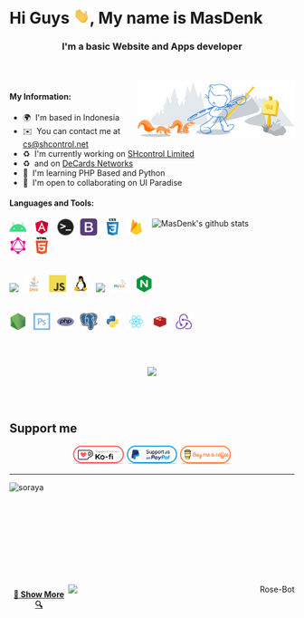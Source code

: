 <h1 align="left">Hi Guys <img src="https://github.com/masdenk/masdenk/blob/master/assets/Hi.gif" width="29px">, My name is MasDenk</h1>
<h3 align="center">I'm a basic Website and Apps developer</h3><br><br>
<img width="55%" align="right" alt="Github" src="https://raw.githubusercontent.com/masdenk/masdenk/master/assets/git-header.svg" />
<h4 align="left">My Information:</h4>

  - 🌍  I'm based in Indonesia
  - ✉️  You can contact me at [cs@shcontrol.net](mailto:cs@shcontrol.net)
  - ♻️  I'm currently working on [SHcontrol Limited](https://shcontrol.net/)
  - ♻️  and on [DeCards Networks](https://decards.net/)
  - 🧠  I'm learning PHP Based and Python
  - 🤝  I'm open to collaborating on UI Paradise

<h4 align="left">Languages and Tools:</h4>
<p>
  <a href="https://github.com/MasDenk/">
    <img width="50%" align="right" alt="MasDenk's github stats" src="https://github-readme-stats.vercel.app/api?username=masdenk&show_icons=true&theme=radical&hide_border=true&cache_seconds=120&locale=en" />
  </a>
  <code><img height="30" src="https://raw.githubusercontent.com/github/explore/ad60129d8fdfead3eb0e7ac3f25746e24b2bd0c8/topics/android/android.png"></code>&nbsp;&nbsp;
  <code><img height="30" src="https://raw.githubusercontent.com/github/explore/ad60129d8fdfead3eb0e7ac3f25746e24b2bd0c8/topics/angular/angular.png"></code>&nbsp;&nbsp;
  <code><img height="30" src="https://raw.githubusercontent.com/github/explore/ad60129d8fdfead3eb0e7ac3f25746e24b2bd0c8/topics/terminal/terminal.png"></code>&nbsp;&nbsp;
  <code><img height="30" src="https://raw.githubusercontent.com/github/explore/ad60129d8fdfead3eb0e7ac3f25746e24b2bd0c8/topics/bootstrap/bootstrap.png"></code>&nbsp;&nbsp;
  <code><img height="30" src="https://raw.githubusercontent.com/github/explore/ad60129d8fdfead3eb0e7ac3f25746e24b2bd0c8/topics/css/css.png"></code>&nbsp;&nbsp;
  <code><img height="30" src="https://raw.githubusercontent.com/github/explore/ad60129d8fdfead3eb0e7ac3f25746e24b2bd0c8/topics/firebase/firebase.png"></code>&nbsp;&nbsp;
  <code><img height="30" src="https://raw.githubusercontent.com/github/explore/ad60129d8fdfead3eb0e7ac3f25746e24b2bd0c8/topics/graphql/graphql.png"></code>&nbsp;&nbsp;
  <code><img height="30" src="https://raw.githubusercontent.com/github/explore/ad60129d8fdfead3eb0e7ac3f25746e24b2bd0c8/topics/html/html.png"></code>&nbsp;&nbsp;
  <br/><br/><br/>
  <code><img height="30" src="https://upload.wikimedia.org/wikipedia/commons/d/d1/Ionic_Logo.svg"></code>&nbsp;&nbsp;
  <code><img height="30" src="https://raw.githubusercontent.com/github/explore/ad60129d8fdfead3eb0e7ac3f25746e24b2bd0c8/topics/java/java.png"></code>&nbsp;&nbsp;
  <code><img height="30" src="https://raw.githubusercontent.com/github/explore/ad60129d8fdfead3eb0e7ac3f25746e24b2bd0c8/topics/javascript/javascript.png"></code>&nbsp;&nbsp;
  <code><img height="30" src="https://raw.githubusercontent.com/github/explore/ad60129d8fdfead3eb0e7ac3f25746e24b2bd0c8/topics/linux/linux.png"></code>&nbsp;&nbsp;
  <code><img height="30" src="https://www.vectorlogo.zone/logos/mariadb/mariadb-icon.svg"></code>&nbsp;&nbsp;
  <code><img height="30" src="https://raw.githubusercontent.com/github/explore/ad60129d8fdfead3eb0e7ac3f25746e24b2bd0c8/topics/mysql/mysql.png"></code>&nbsp;&nbsp;
  <code><img height="30" src="https://raw.githubusercontent.com/github/explore/ad60129d8fdfead3eb0e7ac3f25746e24b2bd0c8/topics/nginx/nginx.png"></code>&nbsp;&nbsp;
  <br/><br/><br/>
  <code><img height="30" src="https://raw.githubusercontent.com/github/explore/ad60129d8fdfead3eb0e7ac3f25746e24b2bd0c8/topics/nodejs/nodejs.png"></code>&nbsp;&nbsp;
  <code><img height="30" src="https://raw.githubusercontent.com/devicons/devicon/master/icons/photoshop/photoshop-line.svg"></code>&nbsp;&nbsp;
  <code><img height="30" src="https://raw.githubusercontent.com/github/explore/ad60129d8fdfead3eb0e7ac3f25746e24b2bd0c8/topics/php/php.png"></code>&nbsp;&nbsp;
  <code><img height="30" src="https://raw.githubusercontent.com/github/explore/ad60129d8fdfead3eb0e7ac3f25746e24b2bd0c8/topics/postgresql/postgresql.png"></code>&nbsp;&nbsp;
  <code><img height="30" src="https://raw.githubusercontent.com/github/explore/ad60129d8fdfead3eb0e7ac3f25746e24b2bd0c8/topics/python/python.png"></code>&nbsp;&nbsp;
  <code><img height="30" src="https://raw.githubusercontent.com/github/explore/ad60129d8fdfead3eb0e7ac3f25746e24b2bd0c8/topics/react-native/react-native.png"></code>&nbsp;&nbsp;
  <code><img height="30" src="https://raw.githubusercontent.com/github/explore/ad60129d8fdfead3eb0e7ac3f25746e24b2bd0c8/topics/redis/redis.png"></code>&nbsp;&nbsp;
  <code><img height="30" src="https://raw.githubusercontent.com/github/explore/ad60129d8fdfead3eb0e7ac3f25746e24b2bd0c8/topics/redux/redux.png"></code>
</p>
<br/><br/>
<p align="center">
  <img alig src="https://github-profile-trophy.vercel.app/?username=MasDenk&theme=onestar&margin-w=20&no-bg=true&no-frame=true" />
</p>

<br/><br/>

## Support me
<p align="center">
  <a href="https://ko-fi.com/masdenk" target="_blank"><img width="18%" alt="Support by ko-fi" src="https://raw.githubusercontent.com/masdenk/masdenk/master/assets/support-kofi.png"/></a>
  <a href="https://www.paypal.com/donate/?cmd=_donations&business=XM9RU544JWTYU&item_name=Support+Me+If+You+Want&currency_code=USD" target="_blank"><img width="18%" alt="Donate with Paypal" src="https://raw.githubusercontent.com/masdenk/masdenk/master/assets/support-paypal.png"/></a>
  <a href="https://www.buymeacoffee.com/masdenk" target="_blank"><img width="18%" alt="Buy me a coffee" src="https://raw.githubusercontent.com/masdenk/masdenk/master/assets/support-buy-coffee.png"/></a>
</p>

---

<!-- Its main projects -->
<div width="100%" align="center">
  <a align="left" href="https://github.com/MasDenk/soraya" title="Help Group Telegram Bot"><img align="left" width="400" height="180" src="https://denvercoder1-github-readme-stats.vercel.app/api/pin/?username=MasDenk&repo=soraya&theme=react&bg_color=1F222E&title_color=F85D7F&icon_color=F8D866&hide_border=true&show_icons=false" alt="soraya"></a>
  <a align="right" href="https://github.com/MasDenk/Rose-Bot" title="Rose Telegram Bot"><img align="right" width="400" height="180" src="https://denvercoder1-github-readme-stats.vercel.app/api/pin/?username=MasDenk&repo=Rose-Bot&theme=react&bg_color=1F222E&title_color=F85D7F&icon_color=F8D866&hide_border=true&show_icons=false" alt="Rose-Bot"></a>
</div>
<br><br><br><br><br><br<br><br><br><br><br><br>
<h4 align="center">
  <a href="https://github.com/MasDenk?tab=repositories" title="Show Repositories">🔎 Show More 🔍</a>
</h4>
